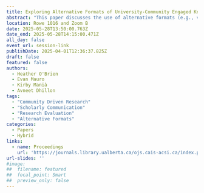 ```yaml
---
title: Exploring Alternative Formats of University-Community Engaged Knowledge Mobilization 
abstract: "This paper discusses the use of alternative formats (e.g., videos, clear language summaries, infographics) in scholarly communication and knowledge mobilization. We draw upon two examples: 1) a community-engaged learning project (2019–present) and 2) a multiyear research project (2018–2023), both connected to a larger university-community initiative to make research accessible to non-university audiences. We focus on the use of alternative formats within these projects and efforts to evaluate their value for various constituents, e.g., students, instructors, researchers, and community participants. We report on what we have learned through these projects and argue that it is critical to understand the utility of alternative formats to motivate scholars to mobilize their work and to support research use amongst community knowledge users."
location: Rowe 1016 and Zoom B
date: 2025-05-28T13:50:00.763Z
date_end: 2025-05-28T14:15:00.471Z
all_day: false
event_url: session-link
publishDate: 2025-04-01T12:36:37.825Z
draft: false
featured: false
authors:
  - Heather O'Brien
  - Evan Mauro
  - Kirby Manià
  - Avneet Dhillon
tags:
  - "Community Driven Research" 
  - "Scholarly Communication"
  - "Research Evaluation" 
  - "Alternative Formats"
categories:
  - Papers
  - Hybrid
links:
  - name: Proceedings
    url: 'https://journals.library.ualberta.ca/ojs.cais-acsi.ca/index.php/cais-asci/article/view/1954'
url-slides: ''
#image:
##  filename: featured
##  focal_point: Smart
##  preview_only: false
---
```


